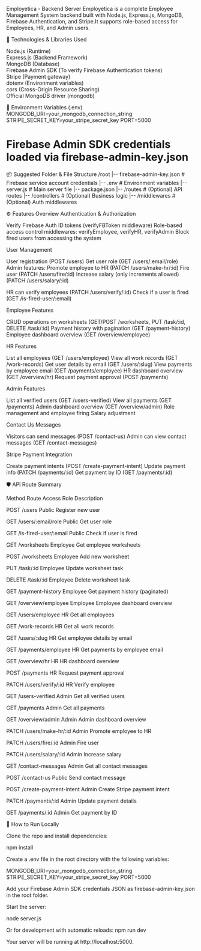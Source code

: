 Employetica - Backend Server
Employetica is a complete Employee Management System backend built with Node.js, Express.js, MongoDB, Firebase Authentication, and Stripe.It supports role-based access for Employees, HR, and Admin users.

🚀 Technologies & Libraries Used

Node.js (Runtime)  
Express.js (Backend Framework)  
MongoDB (Database)  
Firebase Admin SDK (To verify Firebase Authentication tokens)  
Stripe (Payment gateway)  
dotenv (Environment variables)  
cors (Cross-Origin Resource Sharing)  
Official MongoDB driver (mongodb)


🔑 Environment Variables (.env)
MONGODB_URI=your_mongodb_connection_string
STRIPE_SECRET_KEY=your_stripe_secret_key
PORT=5000

# Firebase Admin SDK credentials loaded via firebase-admin-key.json


📦 Suggested Folder & File Structure
/root
  |-- firebase-admin-key.json        # Firebase service account credentials
  |-- .env                          # Environment variables
  |-- server.js                     # Main server file
  |-- package.json
  |-- /routes                       # (Optional) API routes
  |-- /controllers                  # (Optional) Business logic
  |-- /middlewares                  # (Optional) Auth middlewares


⚙️ Features Overview
Authentication & Authorization

Verify Firebase Auth ID tokens (verifyFBToken middleware)
Role-based access control middlewares: verifyEmployee, verifyHR, verifyAdmin
Block fired users from accessing the system

User Management

User registration (POST /users)
Get user role (GET /users/:email/role)
Admin features:
Promote employee to HR (PATCH /users/make-hr/:id)
Fire user (PATCH /users/fire/:id)
Increase salary (only increments allowed) (PATCH /users/salary/:id)


HR can verify employees (PATCH /users/verify/:id)
Check if a user is fired (GET /is-fired-user/:email)

Employee Features

CRUD operations on worksheets (GET/POST /worksheets, PUT /task/:id, DELETE /task/:id)
Payment history with pagination (GET /payment-history)
Employee dashboard overview (GET /overview/employee)

HR Features

List all employees (GET /users/employee)
View all work records (GET /work-records)
Get user details by email (GET /users/:slug)
View payments by employee email (GET /payments/employee)
HR dashboard overview (GET /overview/hr)
Request payment approval (POST /payments)

Admin Features

List all verified users (GET /users-verified)
View all payments (GET /payments)
Admin dashboard overview (GET /overview/admin)
Role management and employee firing
Salary adjustment

Contact Us Messages

Visitors can send messages (POST /contact-us)
Admin can view contact messages (GET /contact-messages)

Stripe Payment Integration

Create payment intents (POST /create-payment-intent)
Update payment info (PATCH /payments/:id)
Get payment by ID (GET /payments/:id)


🛡 API Route Summary



Method
Route
Access Role
Description



POST
/users
Public
Register new user


GET
/users/:email/role
Public
Get user role


GET
/is-fired-user/:email
Public
Check if user is fired


GET
/worksheets
Employee
Get employee worksheets


POST
/worksheets
Employee
Add new worksheet


PUT
/task/:id
Employee
Update worksheet task


DELETE
/task/:id
Employee
Delete worksheet task


GET
/payment-history
Employee
Get payment history (paginated)


GET
/overview/employee
Employee
Employee dashboard overview


GET
/users/employee
HR
Get all employees


GET
/work-records
HR
Get all work records


GET
/users/:slug
HR
Get employee details by email


GET
/payments/employee
HR
Get payments by employee email


GET
/overview/hr
HR
HR dashboard overview


POST
/payments
HR
Request payment approval


PATCH
/users/verify/:id
HR
Verify employee


GET
/users-verified
Admin
Get all verified users


GET
/payments
Admin
Get all payments


GET
/overview/admin
Admin
Admin dashboard overview


PATCH
/users/make-hr/:id
Admin
Promote employee to HR


PATCH
/users/fire/:id
Admin
Fire user


PATCH
/users/salary/:id
Admin
Increase salary


GET
/contact-messages
Admin
Get all contact messages


POST
/contact-us
Public
Send contact message


POST
/create-payment-intent
Admin
Create Stripe payment intent


PATCH
/payments/:id
Admin
Update payment details


GET
/payments/:id
Admin
Get payment by ID



🚀 How to Run Locally

Clone the repo and install dependencies:

npm install


Create a .env file in the root directory with the following variables:

MONGODB_URI=your_mongodb_connection_string
STRIPE_SECRET_KEY=your_stripe_secret_key
PORT=5000


Add your Firebase Admin SDK credentials JSON as firebase-admin-key.json in the root folder.

Start the server:


node server.js

Or for development with automatic reloads:
npm run dev

Your server will be running at http://localhost:5000.